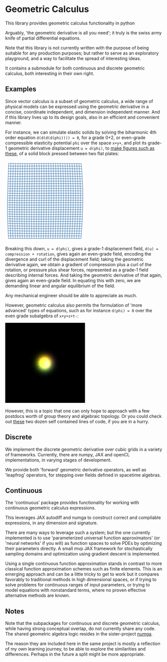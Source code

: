 Geometric Calculus
==================

This library provides geometric calculus functionality in python

Arguably, 'the geometric derivative is all you need'; it truly is the swiss army knife of partial differential equations.

Note that this library is not currently written with the purpose of being suitable for any production purposes; but rather to serve as an exploratory playground, and a way to facilitate the spread of interesting ideas.

It contains a submodule for both continuous and discrete geometric calculus, both interesting in their own right.


Examples
--------
Since vector calculus is a subset of geometric calculus, a wide range of physical models can be expressed using the geometric derivative in a concise, coordinate independent, and dimension independent manner. And if this library lives up to its design goals, also in an efficient and convenient manner.

For instance, we can simulate elastic solids by solving the biharmonic 4th order equation `d(d(d(d(phi)))) = 0`, for a grade 0+2, or even-grade compressible elasticity potential `phi` over the space `x+y+`, and plot its grade-1 geometric derivative displacement `u = d(phi)`, to [make figures such as these]((continuous/test/test_elasticity.py)), of a solid block pressed between two flat plates:

<img src="elastic_solid.gif" width="256" height="256"/> 

Breaking this down, `u = d(phi)`, gives a grade-1 displacement field, `d(u) = compression + rotation`, gives again an even-grade field, encoding the divergence and curl of the displacement field; taking the geometric derivative again, we obtain a gradient of compression plus a curl of the rotation, or pressure plus shear forces, represented as a grade-1 field describing internal forces. And taking the geometric derivative of that again, gives again an even-grade field. In equating this with zero, we are demanding linear and angular equilibrium of the field. 

Any mechanical engineer should be able to appreciate as much. 


However, geometric calculus also permits the formulation of 'more advanced' types of equations, such as for instance `d(phi) = 0` over the even grade subalgebra of `x+y+z+t-`:

<img src="discrete/article/31_compact_even_sps_mass_xy.gif" width="256" height="256"/>

However, this is a topic that one can only hope to approach with a few postdocs worth of group theory and algebraic topology. Or you could check out [these](discrete/numpy/minimal/minimal_xyt_full_mass.py) two dozen self contained lines of code, if you are in a hurry.


Discrete
--------
We implement the discrete geometric derivative over cubic grids in a variety of frameworks. Currently, there are numpy, JAX and openCL implementations, in varying stages of development.

We provide both 'forward' geometric derivative operators, as well as 'leapfrog' operators, for stepping over fields defined in spacetime algebras.


Continuous
----------
The 'continuous' package provides functionality for working with continuous geometric calculus expressions.

This leverages JAX autodiff and numga to construct correct and compilable expressions, in any dimension and signature.

There are many ways to leverage such a system; but the one currently implemented is to use 'parameterized universal function approximators' (or 'neural networks' if you will) as function spaces to solve PDEs by optimizing their parameters directly. A small mvp JAX framework for stochastically sampling domains and optimization using gradient descent is implemented.

Using a single continuous function approximation stands in contrast to more classical function approximation schemes such as finite elements. This is an emerging approach and can be a little tricky to get to work but it compares favorably to traditional methods in high dimensional spaces, or if trying to solve problems for continuous ranges of input parameters, or trying to model equations with nonstandard terms, where no proven effective alternative methods are known.

Notes
-----
Note that the subpackages for continuous and discrete geometric calculus, while having strong conceptual overlap, do not currently share any code. The shared geometric algebra logic resides in the sister-project [numga](https://github.com/EelcoHoogendoorn/numga).

The reason they are included here in the same project is mostly a reflection of my own learning journey, to be able to explore the similarities and differences. Perhaps in the future a split might be more appropriate.
